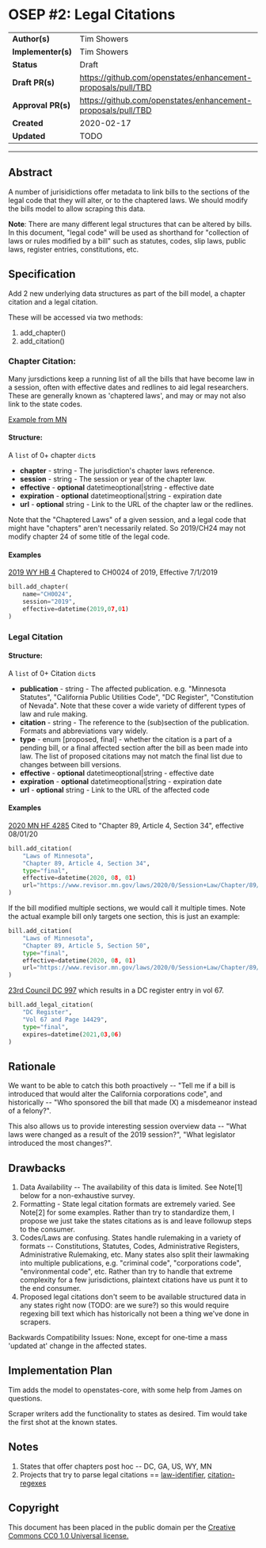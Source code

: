 # OSEP #2: Legal Citations

|                    |            |
|--------------------|------------|
| **Author(s)**      | Tim Showers |
| **Implementer(s)** | Tim Showers |
| **Status**         |   Draft    |
| **Draft PR(s)**    | https://github.com/openstates/enhancement-proposals/pull/TBD |
| **Approval PR(s)** | https://github.com/openstates/enhancement-proposals/pull/TBD |
| **Created**        | 2020-02-17 |
| **Updated**        | TODO | 

---

## Abstract

A number of jurisidictions offer metadata to link bills to the sections of the legal code that they will alter, or to the chaptered laws. We should modify the bills model to allow scraping this data.

**Note**: There are many different legal structures that can be altered by bills. In this document, "legal code" will be used as shorthand for "collection of laws or rules modified by a bill" such as statutes, codes, slip laws, public laws, register entries, constitutions, etc.

## Specification

Add 2 new underlying data structures as part of the bill model, a chapter citation and a legal citation.

These will be accessed via two methods:

1. add_chapter()
1. add_citation()

### Chapter Citation:

Many jursdictions keep a running list of all the bills that have become law in a session,
often with effective dates and redlines to aid legal researchers. These are generally known as 'chaptered laws', and may or may not also link to the state codes.

[Example from MN](https://www.revisor.mn.gov/laws/2020/0/)

#### Structure: 

A ```list``` of 0+ chapter ```dict```s


- **chapter** - string - The jurisdiction's chapter laws reference. 
- **session** - string - The session or year of the chapter law.  
- **effective** - **optional** datetimeoptional|string - effective date
- **expiration** - **optional** datetimeoptional|string - expiration date
- **url** - **optional** string - Link to the URL of the chapter law or the redlines.


Note that the "Chaptered Laws" of a given session, and a legal code that might have "chapters" aren't necessarily related. So 2019/CH24 may not modify chapter 24 of some title of the legal code.

#### Examples

[2019 WY HB 4](https://wyoleg.gov/Legislation/2019/HB0004)
Chaptered to CH0024 of 2019, Effective 7/1/2019

```python
bill.add_chapter(
    name="CH0024",
    session="2019",
    effective=datetime(2019,07,01)
)
```

### Legal Citation

#### Structure: 

A ```list``` of 0+ Citation ```dict```s

- **publication** - string - The affected publication. e.g. "Minnesota Statutes", "California Public Utilities Code", "DC Register", "Constitution of Nevada". Note that these cover a wide variety of different types of law and rule making.
- **citation** - string - The reference to the (sub)section of the publication. Formats and abbreviations vary widely.
- **type** - enum [proposed, final] - whether the citation is a part of a pending bill, or a final affected section after the bill as been made into law. The list of proposed citations may not match the final list due to changes between bill versions.
- **effective** - **optional** datetimeoptional|string - effective date
- **expiration** - **optional** datetimeoptional|string - expiration date
- **url** - **optional** string - Link to the URL of the affected code


#### Examples

[2020 MN HF 4285](https://www.revisor.mn.gov/bills/bill.php?b=house&f=HF4285&ssn=0&y=2020)
Cited to "Chapter 89, Article 4, Section 34", effective 08/01/20

```python
bill.add_citation(
    "Laws of Minnesota",
    "Chapter 89, Article 4, Section 34",
    type="final",
    effective=datetime(2020, 08, 01)
    url="https://www.revisor.mn.gov/laws/2020/0/Session+Law/Chapter/89/"
)
```

If the bill modified multiple sections, we would call it multiple times. Note the actual example bill only targets one section, this is just an example:

```python
bill.add_citation(
    "Laws of Minnesota",
    "Chapter 89, Article 5, Section 50",
    type="final",
    effective=datetime(2020, 08, 01)
    url="https://www.revisor.mn.gov/laws/2020/0/Session+Law/Chapter/89/"
)
```

[23rd Council DC 997](https://lims.dccouncil.us/Legislation/B23-0997) which results in a DC register entry in vol 67.

```python
bill.add_legal_citation(
    "DC Register",
    "Vol 67 and Page 14429",
    type="final",
    expires=datetime(2021,03,06)
)
```

## Rationale

We want to be able to catch this both proactively -- "Tell me if a bill is introduced that would alter the California corporations code", and historically -- "Who sponsored the bill that made (X) a misdemeanor instead of a felony?".

This also allows us to provide interesting session overview data -- "What laws were changed as a result of the 2019 session?", "What legislator introduced the most changes?".

## Drawbacks

1. Data Availability -- The availability of this data is limited. See Note[1] below for a non-exhaustive survey.
2. Formatting - State legal citation formats are extremely varied. See Note[2] for some examples. Rather than try to standardize them, I propose we just take the states citations as is and leave followup steps to the consumer.
3. Codes/Laws are confusing. States handle rulemaking in a variety of formats -- Constitutions, Statutes, Codes, Administrative Registers, Administrative Rulemaking, etc. 
Many states also split their lawmaking into multiple publications, e.g. "criminal code", "corporations code", "environmental code", etc. Rather than try to handle that extreme complexity for a few jurisdictions, plaintext citations have us punt it to the end consumer.
4. Proposed legal citations don't seem to be available structured data in any states right now (TODO: are we sure?) so this would require regexing bill text which has historically not been a thing we've done in scrapers.

Backwards Compatibility Issues: None, except for one-time a mass 'updated at' change in the affected states.

## Implementation Plan

Tim adds the model to openstates-core, with some help from James on questions.

Scraper writers add the functionality to states as desired. Tim would take the first shot at the known states.

## Notes

1. States that offer chapters post hoc -- DC, GA, US, WY, MN
2. Projects that try to parse legal citations == [law-identifier](https://github.com/statedecoded/law-identifier), [citation-regexes](https://github.com/freelawproject/citation-regexes)

## Copyright

This document has been placed in the public domain per the [Creative Commons CC0 1.0 Universal license.](https://creativecommons.org/publicdomain/zero/1.0/deed)
